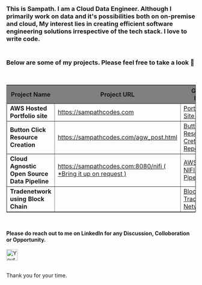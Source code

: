 
<br/>

### This is Sampath. I am a Cloud Data Engineer. Although I primarily work on data and it's possibilities both on on-premise and cloud, My interest lies in creating efficient software engineering solutions irrespective of the tech stack. I love to write code. <br/><br/>

### Below are some of my projects. Please feel free to take a look 👋
<br/>
<table width="500" border="1">
<tr><th bgcolor="grey">Project Name</th><th bgcolor="grey">Project URL</th><th bgcolor="grey">GitHub Repo</th></tr>
<tr><td><b>AWS Hosted Portfolio site </b></td> <td><a href="https://sampathcodes.com" target="_blank">https://sampathcodes.com</a></td><td><a href="https://github.com/saisampathb/AWSPortfolioWebsite" target="_blank">Portfolio Site Repo</a></td></tr>

<tr><td><b>Button Click Resource Creation </b></td> <td><a href="https://sampathcodes.com/agw_post.html" target="_blank">https://sampathcodes.com/agw_post.html</a></td><td><a href="https://github.com/saisampathb/cloud-utils/tree/main/aws-button-click-resource-creation" target="_blank">Button Click Resource Cretion Repo</a></td></tr>

<tr><td><b>Cloud Agnostic Open Source Data Pipeline</b></td> <td><a href="https://sampathcodes.com:8080/nifi" target="_blank">https://sampathcodes.com:8080/nifi ( *Bring it up on request )</a></td><td><a href="https://github.com/saisampathb/aws-nifi-data-central/blob/main/docker" target="_blank">AWS ECS-NIFI-Data Pipeline</a></td></tr>

<tr><td><b>Tradenetwork using Block Chain</b></td> <td><a href="#" target="_blank"></a></td><td><a href="https://github.com/saisampathb/trade-network-using-blockchain" target="_blank">BlockChain-Trade-Network</a></td></tr>

</table>
<br/>

<b>Please do reach out to me on LinkedIn for any Discussion, Colloboration or Opportunity.</b>
<br>
<br>
 <a href="https://www.linkedin.com/in/saisampathkumarb/" target="_blank">
  <img height="30"
    alt="Youtube"
    src="https://img.shields.io/badge/LinkedIn-0077B5?style=for-the-badge&logo=linkedin&logoColor=white"
  />
</a>

<br/>
Thank you for your time. 
